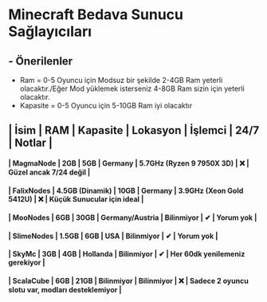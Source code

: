 # Minecraft Bedava Sunucu Sağlayıcıları

## - **Önerilenler**
- Ram = 0-5 Oyuncu için Modsuz bir şekilde 2-4GB Ram yeterli olacaktır./Eğer Mod yüklemek isterseniz 4-8GB Ram sizin için yeterli olacaktır.
- Kapasite = 0-5 Oyuncu için 5-10GB Ram iyi olacaktır

## | İsim | RAM | Kapasite | Lokasyon | İşlemci | 24/7 | Notlar |

#### | MagmaNode | 2GB | 5GB | Germany | 5.7GHz (Ryzen 9 7950X 3D) | ❌ | Güzel ancak 7/24 değil |
#### | FalixNodes | 4.5GB (Dinamik) | 10GB | Germany | 3.9GHz (Xeon Gold 5412U) | ❌ | Küçük Sunucular için ideal |
#### | MooNodes | 6GB | 30GB | Germany/Austria | Bilinmiyor | ✔ | Yorum yok |
#### | SlimeNodes | 1.5GB | 6GB | USA | Bilinmiyor | ✔ | Yorum yok |
#### | SkyMc | 3GB | 4GB | Hollanda | Bilinmiyor | ✔ | Her 60dk yenilemeniz gerekiyor |
#### | ScalaCube | 6GB | 21GB | Bilinmiyor | Bilinmiyor | ❌ | Sadece 2 oyuncu slotu var, modları desteklemiyor |
